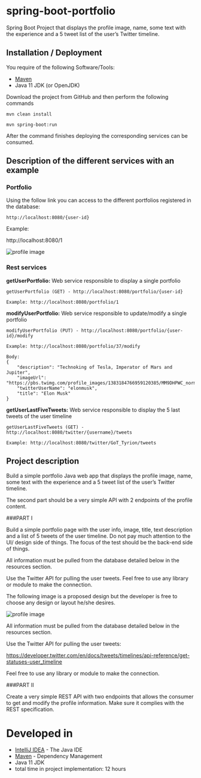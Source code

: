 # spring-boot-portfolio
Spring Boot Project that displays the profile image, name, some text with the experience and a 5 tweet list of the user’s Twitter timeline.

## Installation / Deployment

You require of the following Software/Tools:
* [Maven](https://maven.apache.org/)
* Java 11 JDK (or OpenJDK)

Download the project from GitHub and then perform the following commands
```
mvn clean install

mvn spring-boot:run
```

After the command finishes deploying the corresponding services can be consumed.

## Description of the different services with an example

### Portfolio

Using the follow link you can access to the different portfolios registered in the database:

```
http://localhost:8080/{user-id}
```

Example:

http://localhost:8080/1

![profile image](https://i.ibb.co/rbnjPMY/portfolio.png)

### Rest services

**getUserPortfolio:** Web service responsible to display a single portfolio

```
getUserPortfolio (GET) - http://localhost:8080/portfolio/{user-id}

Example: http://localhost:8080/portfolio/1
```

**modifyUserPortfolio:** Web service responsible to update/modify a single portfolio

```
modifyUserPortfolio (PUT) - http://localhost:8080/portfolio/{user-id}/modify

Example: http://localhost:8080/portfolio/37/modify

Body:
{
    "description": "Technoking of Tesla, Imperator of Mars and Jupiter",
    "imageUrl": "https://pbs.twimg.com/profile_images/1383184766959120385/MM9DHPWC_normal.jpg",
    "twitterUserName": "elonmusk",
    "title": "Elon Musk"
}
```

**getUserLastFiveTweets:** Web service responsible to display the 5 last tweets of the user timeline

```
getUserLastFiveTweets (GET) - http://localhost:8080/twitter/{username}/tweets

Example: http://localhost:8080/twitter/GoT_Tyrion/tweets
```
## Project description

Build a simple portfolio Java web app that displays the profile image, name, some text with the experience and a 5 tweet list of the user’s Twitter timeline.

The second part should be a very simple API with 2 endpoints of the profile content.

###PART I

Build a simple portfolio page with the user info, image, title, text description and a list of 5 tweets of the user timeline. Do not pay much attention to the UI/ design side of things. The focus of the test should be the back-end side of things.

All information must be pulled from the database detailed below in the resources section.

Use the Twitter API for pulling the user tweets. Feel free to use any library or module to make the connection.

The following image is a proposed design but the developer is free to choose any design or layout he/she desires.

![profile image](https://i.ibb.co/C0KcTC7/profile-img.png)

All information must be pulled from the database detailed below in the resources section.

Use the Twitter API for pulling the user
tweets:

https://developer.twitter.com/en/docs/tweets/timelines/api-reference/get-statuses-user_timeline​ 

Feel free to use any library or module to make the connection.

###PART II

Create a very simple REST API with two endpoints that allows the consumer to get and modify the profile information. Make sure it complies with the REST specification.
# Developed in

* [IntelliJ IDEA](https://www.jetbrains.com/idea/) - The Java IDE
* [Maven](https://maven.apache.org/) - Dependency Management
* Java 11 JDK
* total time in project implementation: 12 hours

